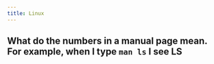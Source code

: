 ```yaml
---
title: Linux
---
```


## What do the numbers in a manual page mean. For example, when I type `man ls` I see LS

